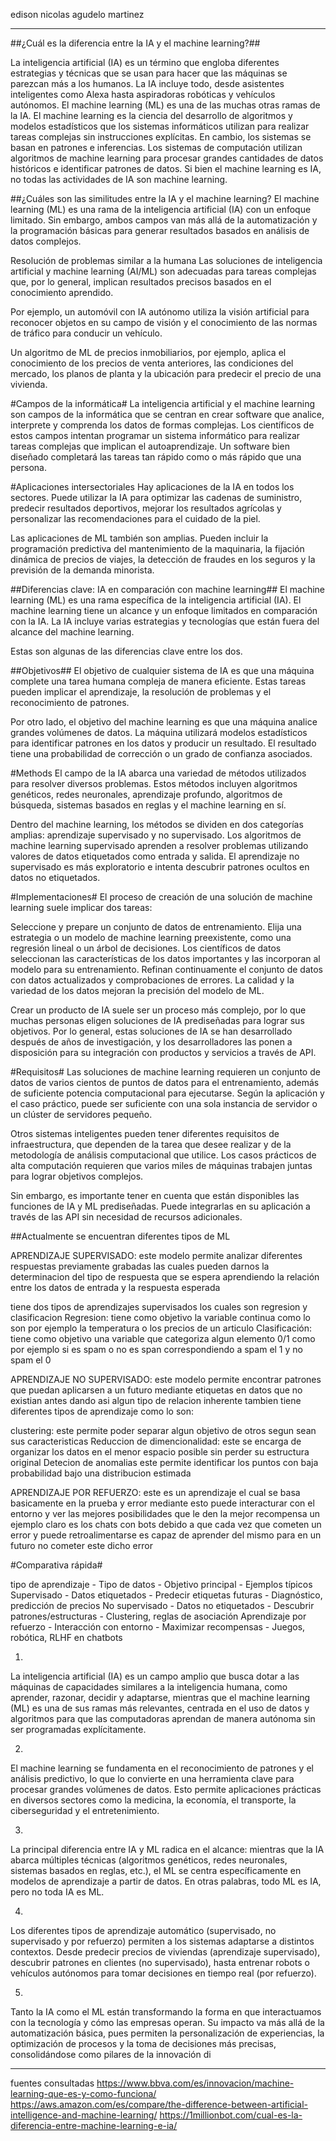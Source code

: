 edison nicolas agudelo martinez 
  ****
  ##¿Cuál es la diferencia entre la IA y el machine learning?##

La inteligencia artificial (IA) es un término que engloba diferentes estrategias y técnicas que se usan para hacer que las máquinas se parezcan más a los humanos. La IA incluye todo, desde asistentes inteligentes como Alexa hasta aspiradoras robóticas y vehículos autónomos. El machine learning (ML) es una de las muchas otras ramas de la IA. El machine learning es la ciencia del desarrollo de algoritmos y modelos estadísticos que los sistemas informáticos utilizan para realizar tareas complejas sin instrucciones explícitas. En cambio, los sistemas se basan en patrones e inferencias. Los sistemas de computación utilizan algoritmos de machine learning para procesar grandes cantidades de datos históricos e identificar patrones de datos. Si bien el machine learning es IA, no todas las actividades de IA son machine learning.

##¿Cuáles son las similitudes entre la IA y el machine learning?
El machine learning (ML) es una rama de la inteligencia artificial (IA) con un enfoque limitado. Sin embargo, ambos campos van más allá de la automatización y la programación básicas para generar resultados basados en análisis de datos complejos.

Resolución de problemas similar a la humana
Las soluciones de inteligencia artificial y machine learning (AI/ML) son adecuadas para tareas complejas que, por lo general, implican resultados precisos basados en el conocimiento aprendido.

Por ejemplo, un automóvil con IA autónomo utiliza la visión artificial para reconocer objetos en su campo de visión y el conocimiento de las normas de tráfico para conducir un vehículo.

Un algoritmo de ML de precios inmobiliarios, por ejemplo, aplica el conocimiento de los precios de venta anteriores, las condiciones del mercado, los planos de planta y la ubicación para predecir el precio de una vivienda.

#Campos de la informática#
La inteligencia artificial y el machine learning son campos de la informática que se centran en crear software que analice, interprete y comprenda los datos de formas complejas. Los científicos de estos campos intentan programar un sistema informático para realizar tareas complejas que implican el autoaprendizaje. Un software bien diseñado completará las tareas tan rápido como o más rápido que una persona.

#Aplicaciones intersectoriales
Hay aplicaciones de la IA en todos los sectores. Puede utilizar la IA para optimizar las cadenas de suministro, predecir resultados deportivos, mejorar los resultados agrícolas y personalizar las recomendaciones para el cuidado de la piel.

Las aplicaciones de ML también son amplias. Pueden incluir la programación predictiva del mantenimiento de la maquinaria, la fijación dinámica de precios de viajes, la detección de fraudes en los seguros y la previsión de la demanda minorista. 

##Diferencias clave: IA en comparación con machine learning##
El machine learning (ML) es una rama específica de la inteligencia artificial (IA). El machine learning tiene un alcance y un enfoque limitados en comparación con la IA. La IA incluye varias estrategias y tecnologías que están fuera del alcance del machine learning.

Estas son algunas de las diferencias clave entre los dos.

##Objetivos##
El objetivo de cualquier sistema de IA es que una máquina complete una tarea humana compleja de manera eficiente. Estas tareas pueden implicar el aprendizaje, la resolución de problemas y el reconocimiento de patrones.

Por otro lado, el objetivo del machine learning es que una máquina analice grandes volúmenes de datos. La máquina utilizará modelos estadísticos para identificar patrones en los datos y producir un resultado. El resultado tiene una probabilidad de corrección o un grado de confianza asociados.

#Methods
El campo de la IA abarca una variedad de métodos utilizados para resolver diversos problemas. Estos métodos incluyen algoritmos genéticos, redes neuronales, aprendizaje profundo, algoritmos de búsqueda, sistemas basados en reglas y el machine learning en sí.

Dentro del machine learning, los métodos se dividen en dos categorías amplias: aprendizaje supervisado y no supervisado. Los algoritmos de machine learning supervisado aprenden a resolver problemas utilizando valores de datos etiquetados como entrada y salida. El aprendizaje no supervisado es más exploratorio e intenta descubrir patrones ocultos en datos no etiquetados. 

#Implementaciones#
El proceso de creación de una solución de machine learning suele implicar dos tareas:

Seleccione y prepare un conjunto de datos de entrenamiento.
Elija una estrategia o un modelo de machine learning preexistente, como una regresión lineal o un árbol de decisiones.
Los científicos de datos seleccionan las características de los datos importantes y las incorporan al modelo para su entrenamiento. Refinan continuamente el conjunto de datos con datos actualizados y comprobaciones de errores. La calidad y la variedad de los datos mejoran la precisión del modelo de ML. 

Crear un producto de IA suele ser un proceso más complejo, por lo que muchas personas eligen soluciones de IA prediseñadas para lograr sus objetivos. Por lo general, estas soluciones de IA se han desarrollado después de años de investigación, y los desarrolladores las ponen a disposición para su integración con productos y servicios a través de API.

#Requisitos#
Las soluciones de machine learning requieren un conjunto de datos de varios cientos de puntos de datos para el entrenamiento, además de suficiente potencia computacional para ejecutarse. Según la aplicación y el caso práctico, puede ser suficiente con una sola instancia de servidor o un clúster de servidores pequeño.

Otros sistemas inteligentes pueden tener diferentes requisitos de infraestructura, que dependen de la tarea que desee realizar y de la metodología de análisis computacional que utilice. Los casos prácticos de alta computación requieren que varios miles de máquinas trabajen juntas para lograr objetivos complejos.

Sin embargo, es importante tener en cuenta que están disponibles las funciones de IA y ML prediseñadas. Puede integrarlas en su aplicación a través de las API sin necesidad de recursos adicionales.

##Actualmente se encuentran diferentes tipos de ML

APRENDIZAJE SUPERVISADO:
este modelo permite analizar diferentes respuestas previamente grabadas las cuales pueden darnos la determinacion del tipo de respuesta que se espera aprendiendo  la relación entre los datos de entrada y la respuesta esperada

tiene dos tipos de aprendizajes supervisados los cuales son regresion y clasificacion
Regresion: tiene como objetivo la variable continua como lo son por ejemplo la temperatura o los precios de un articulo
Clasificación: tiene como objetivo una variable que categoriza algun elemento 0/1 como por ejemplo si es spam o no es span correspondiendo a spam el 1 y no spam el 0

APRENDIZAJE NO SUPERVISADO:
este modelo permite encontrar patrones que puedan aplicarsen a un futuro mediante etiquetas en datos que no existian antes dando asi algun tipo de relacion inherente tambien tiene diferentes tipos de aprendizaje como lo son:

clustering: este permite poder separar algun objetivo de otros segun sean sus caracteristicas 
Reduccion de dimencionalidad: este se encarga de organizar los datos en el menor espacio posible sin perder su estructura original
Detecion de anomalias este permite identificar los puntos con baja probabilidad bajo una distribucion estimada

APRENDIZAJE POR REFUERZO:
este es un aprendizaje el cual se basa basicamente en la prueba y error mediante esto puede interacturar con el entorno y ver las mejores posibilidades que le den la mejor recompensa un ejemplo claro es los chats con bots debido a que cada vez que cometen un error y puede retroalimentarse es capaz de aprender del mismo para en un futuro no cometer este dicho error

#Comparativa rápida# 

tipo de aprendizaje         - Tipo de datos	          - Objetivo principal	            - Ejemplos típicos
Supervisado	                -  Datos etiquetados	    - Predecir etiquetas futuras	    - Diagnóstico, predicción de precios
No supervisado              -	Datos no etiquetados	  - Descubrir patrones/estructuras	- Clustering, reglas de asociación
Aprendizaje por refuerzo	  - Interacción con entorno	- Maximizar recompensas	          - Juegos, robótica, RLHF en chatbots

1.

La inteligencia artificial (IA) es un campo amplio que busca dotar a las máquinas de capacidades similares a la inteligencia humana, como aprender, razonar, decidir y adaptarse, mientras que el machine learning (ML) es una de sus ramas más relevantes, centrada en el uso de datos y algoritmos para que las computadoras aprendan de manera autónoma sin ser programadas explícitamente.

2.

El machine learning se fundamenta en el reconocimiento de patrones y el análisis predictivo, lo que lo convierte en una herramienta clave para procesar grandes volúmenes de datos. Esto permite aplicaciones prácticas en diversos sectores como la medicina, la economía, el transporte, la ciberseguridad y el entretenimiento.

3.

La principal diferencia entre IA y ML radica en el alcance: mientras que la IA abarca múltiples técnicas (algoritmos genéticos, redes neuronales, sistemas basados en reglas, etc.), el ML se centra específicamente en modelos de aprendizaje a partir de datos. En otras palabras, todo ML es IA, pero no toda IA es ML.

4.

Los diferentes tipos de aprendizaje automático (supervisado, no supervisado y por refuerzo) permiten a los sistemas adaptarse a distintos contextos. Desde predecir precios de viviendas (aprendizaje supervisado), descubrir patrones en clientes (no supervisado), hasta entrenar robots o vehículos autónomos para tomar decisiones en tiempo real (por refuerzo).

5.

Tanto la IA como el ML están transformando la forma en que interactuamos con la tecnología y cómo las empresas operan. Su impacto va más allá de la automatización básica, pues permiten la personalización de experiencias, la optimización de procesos y la toma de decisiones más precisas, consolidándose como pilares de la innovación di


--------------------------------------------------------
fuentes consultadas 
https://www.bbva.com/es/innovacion/machine-learning-que-es-y-como-funciona/
https://aws.amazon.com/es/compare/the-difference-between-artificial-intelligence-and-machine-learning/
https://1millionbot.com/cual-es-la-diferencia-entre-machine-learning-e-ia/ 